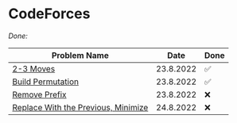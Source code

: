 # CodeForces

_Done:_

| Problem Name | Date  | Done
| ------------ | ----- | -----
| [2-3 Moves](https://github.com/LeonGurin/Competitive-Programming-Practice/tree/main/CodeForces/2-3%20Moves) | 23.8.2022 | ✅
| [Build Permutation](https://github.com/LeonGurin/Competitive-Programming-Practice/tree/main/CodeForces/Build%20Permutation) | 23.8.2022 | ✅
| [Remove Prefix](https://github.com/LeonGurin/Competitive-Programming-Practice/tree/main/CodeForces/Remove%20Prefix) | 23.8.2022 | ❌
| [Replace With the Previous, Minimize](https://github.com/LeonGurin/Competitive-Programming-Practice/tree/main/CodeForces/Remove%20Prefix) | 24.8.2022 | ❌
